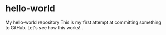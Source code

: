 # hello-world
My hello-world repository
This is my first attempt at committing something to GitHub. Let's see how this works!..
